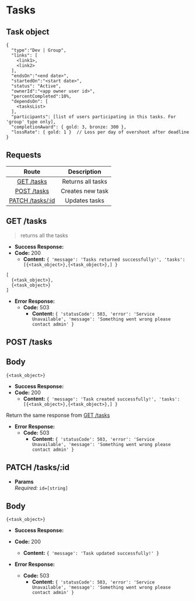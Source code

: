 # Tasks

## Task object

```
{
  "type":"Dev | Group",
  "links": [
    <link1>,
    <link2>
  ],
  "endsOn":"<end date>",
  "startedOn":"<start date>",
  "status": "Active",
  "ownerId":"<app owner user id>",
  "percentCompleted":10%,
  "dependsOn": [
    <tasksList>
  ],
  "participants": [list of users participating in this tasks. For 'group' type only],
  "completionAward": { gold: 3, bronze: 300 },
  "lossRate": { gold: 1 }  // Loss per day of overshoot after deadline
}
```

## **Requests**

|               Route                |    Description    |
| :--------------------------------: | :---------------: |
|      [GET /tasks](#get-tasks)      | Returns all tasks |
|     [POST /tasks](#post-tasks)     | Creates new task  |
| [PATCH /tasks/:id](#patch-tasksid) |   Updates tasks   |

## **GET /tasks**

> returns all the tasks

- **Success Response:**
- **Code:** 200
  - **Content:** `{ 'message': 'Tasks returned successfully!', 'tasks': [{<task_object>},{<task_object>},] }`

```
[
  {<task_object>},
  {<task_object>}
]

```

- **Error Response:**
  - **Code:** 503
    - **Content:** `{ 'statusCode': 503, 'error': 'Service Unavailable', 'message': 'Something went wrong please contact admin' }`

## **POST /tasks**

## Body

```
{<task_object>}
```

- **Success Response:**
- **Code:** 200
  - **Content:** `{ 'message': 'Task created successfully!', 'tasks': [{<task_object>},{<task_object>},] }`

Return the same response from [GET /tasks](#get-tasks)

- **Error Response:**
  - **Code:** 503
    - **Content:** `{ 'statusCode': 503, 'error': 'Service Unavailable', 'message': 'Something went wrong please contact admin' }`

## **PATCH /tasks/:id**

- **Params**  
  _Required:_ `id=[string]`

## Body

```
{<task_object>}
```

- **Success Response:**
- **Code:** 200

  - **Content:** `{ 'message': 'Task updated successfully!' }`

- **Error Response:**
  - **Code:** 503
    - **Content:** `{ 'statusCode': 503, 'error': 'Service Unavailable', 'message': 'Something went wrong please contact admin' }`
